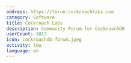 ```yaml
---
address: https://forum.cockroachlabs.com
category: Software
title: Cockroach Labs
description: Community Forum for CockroachDB
userCount: 1813
icon: cockroachdb-forum.jpeg
activity: low
language: en
---
```

